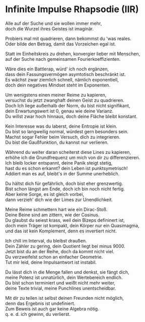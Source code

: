 # Infinite Impulse Rhapsodie (IIR)

Alle auf der Suche und sie wollen immer mehr,  
doch die Wurzel ihres Geistes ist imaginär.

Probiers mal mit quadrieren, dann bekommst du 'was reales.  
Oder bilde den Betrag, damit das Vorzeichen egal ist.

Statt im Einheitskreis zu drehen, konvergier lieber mit Menschen,  
auf der Suche nach gemeinsamen Fourierkoeffizienten.

Wäre dies ein Battlerap, würd' ich noch ergänzen,  
dass dein Fassungsvermögen asymtotisch beschränkt ist.  
Es wächst zwar ziemlich schnell, nämlich exponentiell,  
doch dein negatives Mindset steht im Exponenten.

Um wenigstens einen meiner Reime zu kapieren,  
versuchst du jetzt zwanghaft deinen Geist zu quadrieren.  
Doch Ich liege außerhalb der Norm, du bist nicht signifikant,  
dein Erwartungswert ist 0, genau wie deine Varianz.  
Du willst zwar hoch hinnaus, doch deine Fläche bleibt konstant.

Kein Interesse was du laberst, deine Entropie ist klein.  
Du bist so langweilig normal, würdest gern besonders sein.  
Machst sogar Fehler beim Versuch, dich zu integrieren.  
Du bist die Gaußfunktion, du kannst nur verlieren.

Während du weiter daran scheiterst diese Lines zu kapieren,  
erhöhe ich die Grundfrequenz um mich von dir zu differenzieren.  
Ich bleib locker entspannt, deine Panik steigt stetig,  
hast du es schon erkannt? dein Leben ist punktsymetrisch!  
Addiert man es auf, bleibt's in der Summe unerheblich. 

Du hältst dich für gefährlich, doch bist eher grenzwertig.  
Bist schon längst am Ende, doch ich bin noch nicht fertig.  
Aber keine Sorge, es ist gleich vorbei,  
dann verzieh' dich wie der Limes zur Unendlichkeit.  

Meine Reime schmettern hart wie ein Dirac-Stoß.  
Deine Beine sind am zittern, wie der Cosinus.  
Du glaubst du seiest krass, weil dein Bizeps defininert ist,  
doch mein Träger ist kompakt, dein Körper nur ein Quasimagma,  
und das ist kein Komplement, denn es invertiert nicht.

Ich chill im Interval, du bleibst draußen.  
Dein Zähler zu gering, dein Quotient liegt bei minus 9000.  
Jetzt bist du an der Reihe, doch da kommt nicht viel.  
Du verzweifelst schon an einfacher Geometrie.  
Tut mir leid, deine Impulsantwort ist instabil.

Du lässt dich in die Menge fallen und denkst, sie fängt dich,  
meine Potenz ist unnatürlich, dein Wertebereich endlich.  
Du bist schon terminiert und weißt nicht mehr weiter,  
deine Texte trivial, meine Punchlines unentscheidbar.

Mit dir zu teilen ist selbst deinen Freunden nicht möglich,  
denn das Ergebnis ist undefiniert.  
Zum Beweis ist auch gar keine Algebra nötig.  
q. e. d. ich gewinn, du verlierst. 
